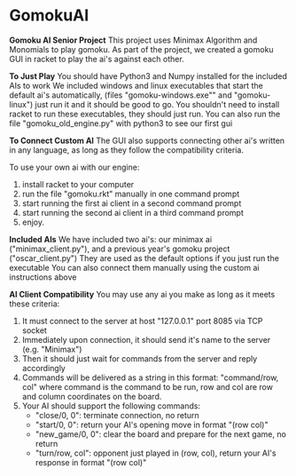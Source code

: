 # GomokuAI
**Gomoku AI Senior Project**
This project uses Minimax Algorithm and Monomials to play gomoku.
As part of the project, we created a gomoku GUI in racket to play the ai's against each other.

**To Just Play**
You should have Python3 and Numpy installed for the included AIs to work
We included windows and linux executables that start the default ai's automatically, (files "gomoku-windows.exe"" and "gomoku-linux") just run it and it should be good to go.
You shouldn't need to install racket to run these executables, they should just run.
You can also run the file "gomoku_old_engine.py" with python3 to see our first gui

**To Connect Custom AI**
The GUI also supports connecting other ai's written in any language, as long as they follow the compatibility criteria.

To use your own ai with our engine: 
1. install racket to your computer
3. run the file "gomoku.rkt" manually in one command prompt
4. start running the first ai client in a second command prompt
5. start running the second ai client in a third command prompt
6. enjoy.

**Included AIs**
We have included two ai's: our minimax ai ("minimax\_client.py"), and a previous year's gomoku project ("oscar\_client.py")
They are used as the default options if you just run the executable
You can also connect them manually using the custom ai instructions above

**AI Client Compatibility**
You may use any ai you make as long as it meets these criteria:
1. It must connect to the server at host "127.0.0.1" port 8085 via TCP socket
2. Immediately upon connection, it should send it's name to the server (e.g. "Minimax")
3. Then it should just wait for commands from the server and reply accordingly
4. Commands will be delivered as a string in this format: "command/row, col" where command is the command to be run, row and col are row and column coordinates on the board.
5. Your AI should support the following commands:
   * "close/0, 0": terminate connection, no return
   * "start/0, 0": return your AI's opening move in format "(row col)"
   * "new_game/0, 0": clear the board and prepare for the next game, no return
   * "turn/row, col": opponent just played in (row, col), return your AI's response in format "(row col)"
